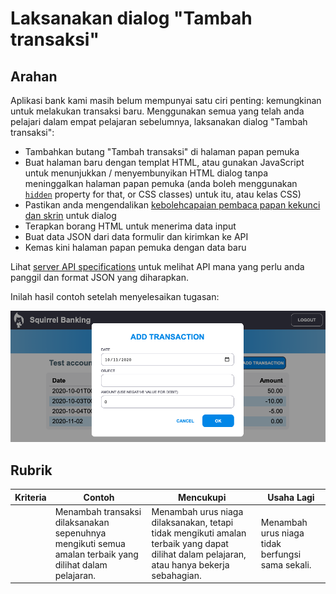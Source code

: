 # Laksanakan dialog "Tambah transaksi"

## Arahan

Aplikasi bank kami masih belum mempunyai satu ciri penting: kemungkinan untuk melakukan transaksi baru.
Menggunakan semua yang telah anda pelajari dalam empat pelajaran sebelumnya, laksanakan dialog "Tambah transaksi":

- Tambahkan butang "Tambah transaksi" di halaman papan pemuka
- Buat halaman baru dengan templat HTML, atau gunakan JavaScript untuk menunjukkan / menyembunyikan HTML dialog tanpa meninggalkan halaman papan pemuka (anda boleh menggunakan [`hidden`](https://developer.mozilla.org/en-US/docs/Web/HTML/Global_attributes/hidden) property for that, or CSS classes) untuk itu, atau kelas CSS)
- Pastikan anda mengendalikan [kebolehcapaian pembaca papan kekunci dan skrin](https://developer.paciellogroup.com/blog/2018/06/the-current-state-of-modal-dialog-accessibility/) untuk dialog
- Terapkan borang HTML untuk menerima data input
- Buat data JSON dari data formulir dan kirimkan ke API
- Kemas kini halaman papan pemuka dengan data baru

Lihat [server API specifications](../../api/README.ms.md) untuk melihat API mana yang perlu anda panggil dan format JSON yang diharapkan.

Inilah hasil contoh setelah menyelesaikan tugasan:

![Tangkapan skrin yang menunjukkan contoh dialog "Tambahkan peralihan"](../images/dialog.png)

## Rubrik

| Kriteria | Contoh                                                                                        | Mencukupi                                                                                                                | Usaha Lagi                          |
| -------- | ------------------------------------------------------------------------------------------------ | ----------------------------------------------------------------------------------------------------------------------- | --------------------------------------------|
|          | Menambah transaksi dilaksanakan sepenuhnya mengikuti semua amalan terbaik yang dilihat dalam pelajaran. | Menambah urus niaga dilaksanakan, tetapi tidak mengikuti amalan terbaik yang dapat dilihat dalam pelajaran, atau hanya bekerja sebahagian. | Menambah urus niaga tidak berfungsi sama sekali. |
